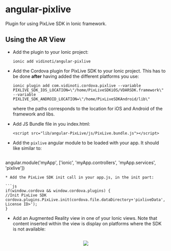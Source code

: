 # angular-pixlive
Plugin for using PixLive SDK in Ionic framework.

## Using the AR View

* Add the plugin to your Ionic project: 
  
  `ionic add vidinoti/angular-pixlive`
* Add the Cordova plugin for PixLive SDK to your Ionic project. This has to be done **after** having added the different platforms you use: 
  
  `ionic plugin add com.vidinoti.cordova.pixlive --variable PIXLIVE_SDK_IOS_LOCATION=\"/home/PixLiveSDKiOS/VDARSDK.framework\" --variable PIXLIVE_SDK_ANDROID_LOCATION=\"/home/PixLiveSDKAndroid/lib\"`
  
  where the paths corresponds to the location for iOS and Android of the framework and libs.
* Add JS Bundle file in you index.html: 
  
  `<script src="lib/angular-PixLive/js/PixLive.bundle.js"></script>` 
* Add the `pixlive` angular module to be loaded with your app. It should like similar to:
  
  ```js
angular.module('myApp', ['ionic', 'myApp.controllers', 'myApp.services', 'pixlive'])
  ```
* Add the PixLive SDK init call in your app.js, in the init part: 

  ```js
if(window.cordova && window.cordova.plugins) {
  //Init PixLive SDK
  cordova.plugins.PixLive.init(cordova.file.dataDirectory+'pixliveData','<My License ID>');
}
  ```
  
* Add an Augmented Reality view in one of your Ionic views. Note that content inserted within the view is display on platforms where the SDK is not available:
  
  ```html
<ion-view view-title="PixLive" style="background-color: transparent !important;">
  <pxl-view>
    <div class="row row-center" style="height: 100%;">
        <div class="col" style="text-align: center"><img src="http://www.vidinoti.com/images/logo.png" style="max-width: 100%"></div>
    </div>
  </pxl-view>
</ion-view>
  ```

**Warning**: The camera view is inserted **below** your app. Therefore you need to make to have your view transparent where the camera should appear. As above, put the background color to transparent on your ion-view as well as on your ion-tabs, if any.

## AR Model / Context Synchronization

The plugin exposes a `PxlRemoteController` service allowing you to request synchronizations of the contexts / AR Models. This can be done anywhere in your controllers or at app launch time. The plugin make sure that everything is ready before issuing the call so it's safe to use it anywhere.

Example of usage:

```js
myApp.controller('PixLiveCtrl', function($scope, $ionicLoading, $compile, PxlRemoteController, $ionicPopup) {
    // Trigger a synchronization with the tag test, pass an empty array to synchronize with all the contexts.
    PxlRemoteController.synchronize(['test']).then(function(contexts) {
        console.log('Syncronization OK: ');
        console.log(contexts);
    }, function(reason) {
        $ionicPopup.alert({
            title: 'PixLive Synchronization Error',
            template: reason
        });
    });
});
```

## Events

The following directives can be used **as attribute** on any elements to get the associated events from the PixLive SD:

* pxlContextEnter
* pxlContextExit
* pxlCodeRecognize

It can be used for example as follow in your HTML template:

```
<ion-view view-title="AR"  style="background-color: transparent !important;">
  <pxl-view pxl-context-enter="contextEnter">
    
  </pxl-view>
</ion-view>
```

This will call the `contextEnter` on the controller linked with the view when an image or a iBeacon is detected.